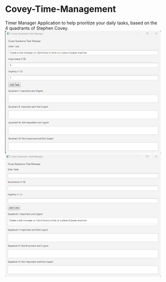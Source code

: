 # Covey-Time-Management
Timer Manager Application to help prioritize your daily tasks, based on the 4 quadrants of Stephen Covey.
![alt text](https://github.com/savka777/Covey-Time-Management/blob/main/covey%201.png)
![alt text](https://github.com/savka777/Covey-Time-Management/blob/main/covey%202.png)
